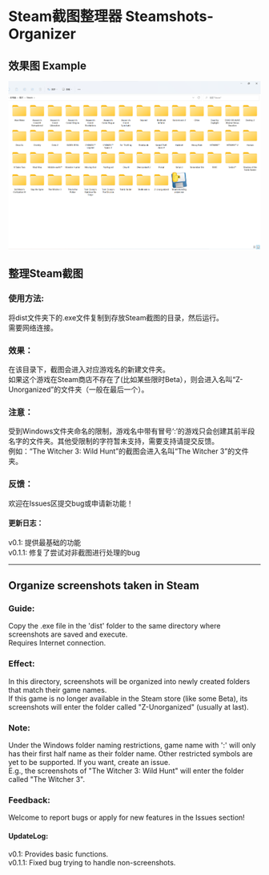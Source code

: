 # Steam截图整理器 Steamshots-Organizer
## 效果图 Example

![Example Picture](Example.png)

## 整理Steam截图  

### 使用方法:  
将dist文件夹下的.exe文件复制到存放Steam截图的目录，然后运行。  
需要网络连接。

### 效果：
在该目录下，截图会进入对应游戏名的新建文件夹。  
如果这个游戏在Steam商店不存在了(比如某些限时Beta），则会进入名叫“Z-Unorganized”的文件夹（一般在最后一个）。

### 注意：
受到Windows文件夹命名的限制，游戏名中带有冒号‘:’的游戏只会创建其前半段名字的文件夹。其他受限制的字符暂未支持，需要支持请提交反馈。  
例如：“The Witcher 3: Wild Hunt”的截图会进入名叫“The Witcher 3”的文件夹。 

### 反馈：
欢迎在Issues区提交bug或申请新功能！

#### 更新日志：
v0.1: 提供最基础的功能  
v0.1.1: 修复了尝试对非截图进行处理的bug

---
## Organize screenshots taken in Steam  

### Guide:
Copy the .exe file in the 'dist' folder to the same directory where screenshots are saved and execute.  
Requires Internet connection.

### Effect:
In this directory, screenshots will be organized into newly created folders that match their game names.  
If this game is no longer available in the Steam store (like some Beta), its screenshots will enter the folder called "Z-Unorganized" (usually at last).

### Note:
Under the Windows folder naming restrictions, game name with ':' will only has their first half name as their folder name. Other restricted symbols are yet to be supported. If you want, create an issue.  
E.g., the screenshots of "The Witcher 3: Wild Hunt" will enter the folder called "The Witcher 3".

### Feedback:
Welcome to report bugs or apply for new features in the Issues section!

#### UpdateLog:
v0.1: Provides basic functions.  
v0.1.1: Fixed bug trying to handle non-screenshots.